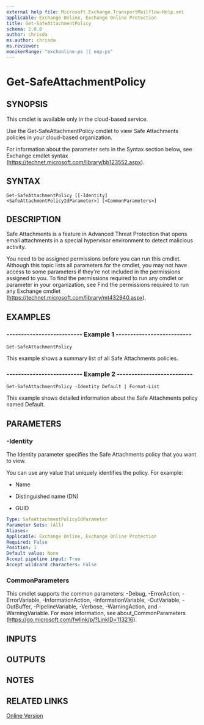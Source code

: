 ```yaml
---
external help file: Microsoft.Exchange.TransportMailflow-Help.xml
applicable: Exchange Online, Exchange Online Protection
title: Get-SafeAttachmentPolicy
schema: 2.0.0
author: chrisda
ms.author: chrisda
ms.reviewer:
monikerRange: "exchonline-ps || eop-ps"
---
```


# Get-SafeAttachmentPolicy

## SYNOPSIS
This cmdlet is available only in the cloud-based service.

Use the Get-SafeAttachmentPolicy cmdlet to view Safe Attachments policies in your cloud-based organization.

For information about the parameter sets in the Syntax section below, see Exchange cmdlet syntax (https://technet.microsoft.com/library/bb123552.aspx).

## SYNTAX

```
Get-SafeAttachmentPolicy [[-Identity] <SafeAttachmentPolicyIdParameter>] [<CommonParameters>]
```

## DESCRIPTION
Safe Attachments is a feature in Advanced Threat Protection that opens email attachments in a special hypervisor environment to detect malicious activity.

You need to be assigned permissions before you can run this cmdlet. Although this topic lists all parameters for the cmdlet, you may not have access to some parameters if they're not included in the permissions assigned to you. To find the permissions required to run any cmdlet or parameter in your organization, see Find the permissions required to run any Exchange cmdlet (https://technet.microsoft.com/library/mt432940.aspx).

## EXAMPLES

### -------------------------- Example 1 --------------------------
```
Get-SafeAttachmentPolicy
```

This example shows a summary list of all Safe Attachments policies.

### -------------------------- Example 2 --------------------------
```
Get-SafeAttachmentPolicy -Identity Default | Format-List
```

This example shows detailed information about the Safe Attachments policy named Default.

## PARAMETERS

### -Identity
The Identity parameter specifies the Safe Attachments policy that you want to view.

You can use any value that uniquely identifies the policy. For example:

- Name

- Distinguished name (DN)

- GUID

```yaml
Type: SafeAttachmentPolicyIdParameter
Parameter Sets: (All)
Aliases:
Applicable: Exchange Online, Exchange Online Protection
Required: False
Position: 1
Default value: None
Accept pipeline input: True
Accept wildcard characters: False
```

### CommonParameters
This cmdlet supports the common parameters: -Debug, -ErrorAction, -ErrorVariable, -InformationAction, -InformationVariable, -OutVariable, -OutBuffer, -PipelineVariable, -Verbose, -WarningAction, and -WarningVariable. For more information, see about_CommonParameters (https://go.microsoft.com/fwlink/p/?LinkID=113216).

## INPUTS

###  

## OUTPUTS

###  

## NOTES

## RELATED LINKS

[Online Version](https://technet.microsoft.com/library/00b066b5-2066-4525-b368-d8b1815990b4.aspx)
